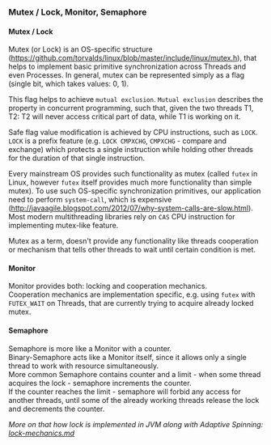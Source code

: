 ### Mutex / Lock, Monitor, Semaphore

#### Mutex / Lock
Mutex (or Lock) is an OS-specific structure (https://github.com/torvalds/linux/blob/master/include/linux/mutex.h), that helps to implement basic primitive synchronization across Threads and even Processes. In general, mutex can be represented simply as a flag (single bit, which takes values: 0, 1).  

This flag helps to achieve `mutual exclusion`. `Mutual exclusion` describes the property in concurrent programming, such that, given the two threads T1, T2: T2 will never access critical part of data, while T1 is working on it. 

Safe flag value modification is achieved by CPU instructions, such as `LOCK`.  
`LOCK` is a prefix feature (e.g. `LOCK CMPXCHG`, `CMPXCHG` - compare and exchange) which protects a single instruction while holding other threads for the duration of that single instruction.


Every mainstream OS provides such functionality as mutex (called `futex` in Linux, however `futex` itself provides much more functionality than simple mutex). To use such OS-specific synchronization primitives, our application need to perform `system-call`, which is expensive (http://javaagile.blogspot.com/2012/07/why-system-calls-are-slow.html).  
Most modern multithreading libraries rely on `CAS` CPU instruction for implementing mutex-like feature. 


Mutex as a term, doesn't provide any functionality like threads cooperation or mechanism that tells other threads to wait until certain condition is met.


#### Monitor

Monitor provides both: locking and cooperation mechanics.  
Cooperation mechanics are implementation specific, e.g. using `futex` with `FUTEX_WAIT` on Threads, that are currently trying to acquire already locked mutex.


#### Semaphore

Semaphore is more like a Monitor with a counter.  
Binary-Semaphore acts like a Monitor itself, since it allows only a single thread to work with resource simultaneously.  
More common Semaphore contains counter and a limit - when some thread acquires the lock - semaphore increments the counter.  
If the counter reaches the limit - semaphore will forbid any access for another threads, until some of the already working threads release the lock and decrements the counter.  


*More on that how lock is implemented in JVM along with Adaptive Spinning:  [lock-mechanics.md](lock-mechanics.md)*
